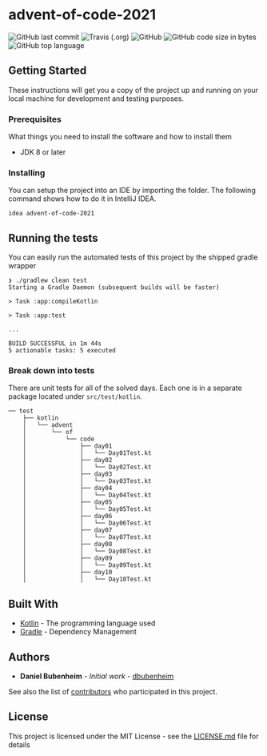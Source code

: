 # advent-of-code-2021

![GitHub last commit](https://img.shields.io/github/last-commit/dbubenheim/advent-of-code-2021?style=for-the-badge) 
![Travis (.org)](https://img.shields.io/travis/dbubenheim/advent-of-code-2021?style=for-the-badge)
![GitHub](https://img.shields.io/github/license/dbubenheim/advent-of-code-2021?label=license&style=for-the-badge)
![GitHub code size in bytes](https://img.shields.io/github/languages/code-size/dbubenheim/advent-of-code-2021?style=for-the-badge)
![GitHub top language](https://img.shields.io/github/languages/top/dbubenheim/advent-of-code-2021?style=for-the-badge)

## Getting Started

These instructions will get you a copy of the project up and running on your local machine for development and testing purposes.

### Prerequisites

What things you need to install the software and how to install them

- JDK 8 or later

### Installing

You can setup the project into an IDE by importing the folder. The following command shows how to do it in IntelliJ IDEA.

```
idea advent-of-code-2021
```

## Running the tests

You can easily run the automated tests of this project by the shipped gradle wrapper

```
❯ ./gradlew clean test
Starting a Gradle Daemon (subsequent builds will be faster)

> Task :app:compileKotlin

> Task :app:test

...

BUILD SUCCESSFUL in 1m 44s
5 actionable tasks: 5 executed
```

### Break down into tests

There are unit tests for all of the solved days. Each one is in a separate package located under `src/test/kotlin`.

```
── test
    ├── kotlin
    │   └── advent
    │       └── of
    │           └── code
    │               ├── day01
    │               │   └── Day01Test.kt
    │               ├── day02
    │               │   └── Day02Test.kt
    │               ├── day03
    │               │   └── Day03Test.kt
    │               ├── day04
    │               │   └── Day04Test.kt
    │               ├── day05
    │               │   └── Day05Test.kt
    │               ├── day06
    │               │   └── Day06Test.kt
    │               ├── day07
    │               │   └── Day07Test.kt
    │               ├── day08
    │               │   └── Day08Test.kt
    │               ├── day09
    │               │   └── Day09Test.kt
    │               ├── day10
    │               │   └── Day10Test.kt
```

## Built With

* [Kotlin](https://kotlinlang.org/) - The programming language used
* [Gradle](https://gradle.org/) - Dependency Management

## Authors

* **Daniel Bubenheim** - *Initial work* - [dbubenheim](https://github.com/dbubenheim)

See also the list of [contributors](https://github.com/dbubenheim/advent-of-code-2020/contributors) who participated in this project.

## License

This project is licensed under the MIT License - see the [LICENSE.md](LICENSE.md) file for details
